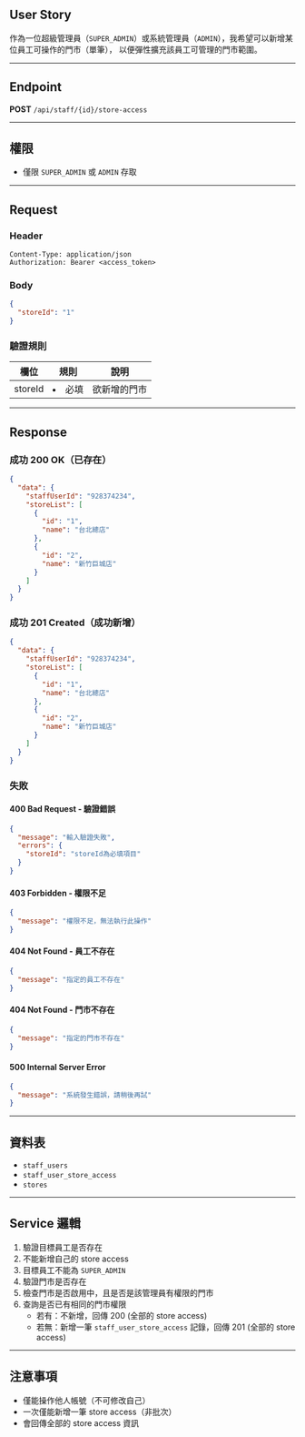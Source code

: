 ## User Story

作為一位超級管理員（`SUPER_ADMIN`）或系統管理員（`ADMIN`），我希望可以新增某位員工可操作的門市（單筆）， 以便彈性擴充該員工可管理的門市範圍。

---

## Endpoint

**POST** `/api/staff/{id}/store-access`

---

## 權限

- 僅限 `SUPER_ADMIN` 或 `ADMIN` 存取


---

## Request

### Header

```http
Content-Type: application/json
Authorization: Bearer <access_token>
```

### Body

```json
{
  "storeId": "1"
}
```

### 驗證規則

| 欄位    | 規則     | 說明         |
| ------- | -------- | ------------ |
| storeId | <li>必填 | 欲新增的門市 |

---

## Response

### 成功 200 OK（已存在）

```json
{
  "data": {
    "staffUserId": "928374234",
    "storeList": [
      {
        "id": "1",
        "name": "台北總店"
      },
      {
        "id": "2",
        "name": "新竹巨城店"
      }
    ]
  }
}
```

### 成功 201 Created（成功新增）

```json
{
  "data": {
    "staffUserId": "928374234",
    "storeList": [
      {
        "id": "1",
        "name": "台北總店"
      },
      {
        "id": "2",
        "name": "新竹巨城店"
      }
    ]
  }
}
```

### 失敗

#### 400 Bad Request - 驗證錯誤

```json
{
  "message": "輸入驗證失敗",
  "errors": {
    "storeId": "storeId為必填項目"
  }
}
```

#### 403 Forbidden - 權限不足

```json
{
  "message": "權限不足，無法執行此操作"
}
```

#### 404 Not Found - 員工不存在

```json
{
  "message": "指定的員工不存在"
}
```

#### 404 Not Found - 門市不存在

```json
{
  "message": "指定的門市不存在"
}
```

#### 500 Internal Server Error

```json
{
  "message": "系統發生錯誤，請稍後再試"
}
```

---

## 資料表

- `staff_users`
- `staff_user_store_access`
- `stores`

---

## Service 邏輯


1. 驗證目標員工是否存在
2. 不能新增自己的 store access
3. 目標員工不能為 `SUPER_ADMIN`
4. 驗證門市是否存在
5. 檢查門市是否啟用中，且是否是該管理員有權限的門市
6. 查詢是否已有相同的門市權限
   - 若有：不新增，回傳 200 (全部的 store access)
   - 若無：新增一筆 `staff_user_store_access` 記錄，回傳 201 (全部的 store access)

---

## 注意事項

- 僅能操作他人帳號（不可修改自己）
- 一次僅能新增一筆 store access（非批次）
- 會回傳全部的 store access 資訊

